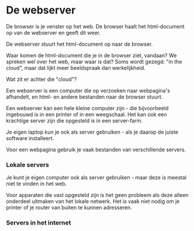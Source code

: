 # De webserver

De browser is je venster op het web. De browser haalt het html-document op van de webserver en geeft dit weer.

De webserver stuurt het html-document op naar de browser.

Waar komen de html-document die je in de browser ziet, vandaan? We spreken wel over het web, maar waar is dat? Soms wordt gezegd: "in the cloud", maar dat lijkt meer beeldspraak dan werkelijkheid.

Wat zit er achter die "cloud"?

Een webserver is een computer die op verzoeken naar webpagina's afhandelt, en html- en andere bestanden naar de browser stuurt.

Een webserver kan een hele kleine computer zijn - die bijvoorbeeld ingebouwd is in een printer of in een weegschaal. Het kan ook een krachtige server zijn die opgesteld is in een server-farm.

Je eigen laptop kun je ook als server gebruiken - als je daarop de juiste software installeert.

Voor een webpagina gebruik je vaak bestanden van verschillende servers.

### Lokale servers

Je kunt je eigen computer ook als server gebruiken - maar deze is meestal niet te vinden in het web. 

Voor apparaten die vast opgesteld zijn is het geen probleem als deze alleen onderdeel uitmaken van het lokale netwerk. Het is vaak niet nodig om je printer of je router van buiten te kunnen adresseren.

### Servers in het internet



